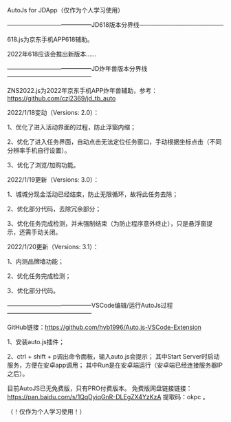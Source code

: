 AutoJs for JDApp（仅作为个人学习使用）

——————————————JD618版本分界线——————————————

618.js为京东手机APP618辅助。

2022年618应该会推出新版本……

——————————————JD炸年兽版本分界线——————————————

ZNS2022.js为2022年京东手机APP炸年兽辅助，参考：https://github.com/czj2369/jd_tb_auto

2022/1/18变动（Versions: 2.0）：

1、优化了进入活动界面的过程，防止浮窗内缩；

2、优化了进入任务界面，自动点击无法定位任务窗口，手动根据坐标点击（不同分辨率手机自行设置）。

3、优化了浏览/加购功能。

2022/1/19更新（Versions: 3.0）：

1、城城分现金活动已经结束，防止无限循环，故将此任务去除；

2、优化部分代码，去除冗余部分；

3、优化任务完成检测，并未强制结束（为防止程序意外终止），只是悬浮窗提示，还需手动关闭。

2022/1/20更新（Versions: 3.1）：

1、内测品牌墙功能；

2、优化任务完成检测；

3、优化部分代码。

——————————————VSCode编辑/运行AutoJs过程——————————————

GitHub链接：https://github.com/hyb1996/Auto.js-VSCode-Extension

1、安装auto.js插件；

2、ctrl + shift + p调出命令面板，输入auto.js会提示；
    其中Start Server时启动服务，方便在安卓app调用；
    其中Run是在安卓端运行（安卓端已经连接服务器IP之后）。

目前AutoJS已无免费版，只有PRO付费版本。
免费版网盘链接链接：https://pan.baidu.com/s/1QqDyiqGnR-DLEgZX4YzKzA 提取码：okpc 。

（！仅作为个人学习使用！）